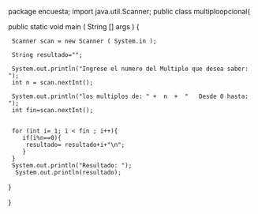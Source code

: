package encuesta;
import java.util.Scanner;
public class multiploopcional{
    
 public static void main ( String [] args ) {
     
     Scanner scan = new Scanner ( System.in );
     
     String resultado="";
     
     System.out.println("Ingrese el numero del Multiplo que desea saber: ");
     int n = scan.nextInt();
     
     System.out.println("los multiplos de: " +  n  +  "   Desde 0 hasta:   ");
     int fin=scan.nextInt();
     
     
     for (int i= 1; i < fin ; i++){
        if(i%n==0){
         resultado= resultado+i+"\n";
        }   
     }
     System.out.println("Resultado: ");
      System.out.println(resultado);
     
 }  
    
}
